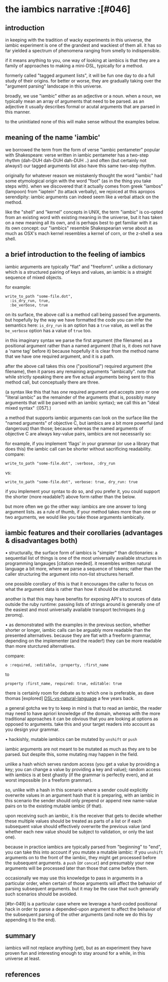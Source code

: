 # the iambics narrative :[#046]


## introduction

in keeping with the tradition of wacky experiments in this universe,
the iambic experiment is one of the grandest and wackiest of them all.
it has so far yielded a spectrum of phenomena ranging from smelly to
indispensible.

if it means anything to you, one way of looking at iambics is that they
are a family of approaches to making a mini-DSL, typically for a method.

formerly called "tagged argument lists", it will be fun one day to do a
full study of their origins. for better or worse, they are gradually
taking over the "argument parsing" landscape in this universe.

broadly, we use "iambic" either as an adjective or a noun. when a noun,
we typically mean an array of arguments that need to be parsed. as an
adjective it usually describes formal or acutal arguments that are
parsed in this manner.

to the uninitiated none of this will make sense without the examples
below.




## meaning of the name 'iambic'

we borrowed the term from the form of verse "iambic pentameter" popular
with Shakespeare: verse written in iambic pentameter has a two-step
rhythm (dah-DUH dah-DUH dah-DUH ..) and often (but certainly not
always!) our tagged arguments list also have this same two-step rhythm.

originally for whatever reason we mistakenly thought the word "iambic" had
some etymological origin with the word "foot" (as in the thing you take
steps with). when we discovered that it actually comes from greek "iambos"
(lampoon) from "iaptein" (to attack verbally), we rejoiced at this apropos
serendipity: iambic arguments can indeed seem like a verbal attack on the
method.

like the "shell" and "kernel" concepts in UNIX, the term "iambic" is
co-opted from an existing word with existing meaning in the universe,
but it has taken on a new meaning all its own, and is perhaps best to
get familiar with it as its own concept: our "iambics" resemble
Shakespearian verse about as much as OSX's mach kernel resembles a
kernel of corn, or the z-shell a sea shell.




## a brief introduction to the feeling of iambics

iambic arguments are typically "flat" and "freeform". unlike a
dictionary which is a structured pairing of keys and values, an iambic
is a straight sequence of mixed objects.

for example:

    write_to_path "some-file.dot",
      :is_dry_run, true,
      :be_verbose, true

on its surface, the above call is a method call being passed five
arguments. but hopefully by the way we have formatted the code you can
infer the semantics here: `is_dry_run` is an option has a `true` value,
as well as the `be_verbose` option has a value of `true` too.

in this imaginary syntax we parse the first argument (the filename) as a
positional argument rather than a named argument (that is, it does not
have a 'name tag' before it) because hopefully it is clear from the
method name that we have one required argument, and it is a path.

after the above call takes this one ("positional") required argument
(the filename), then it parses any remaining arguments "iambically".
note that while strictly speaking there are five actual arguments
being sent to this method call, but conceptually there are three.

(a syntax like this that has *one* required argument and accepts zero or
one "literal iambic" as the remainder of the arguments (that is, possibly
many arguments that will be parsed with an iambic syntax); we call this
an "ideal mixed syntax" :[057].)



a method that supports iambic arguments can look on the surface like the
"named arguments" of objective C, but iambics are a bit more powerful
(and dangerous) than those; because whereas the named arguments of
objective C are always key-value pairs, iambics are not necessarily so:

for example, if you implement 'flags' in your grammar (or use a library
that does this) the iambic call can be shorter without sacrificing
readability. compare:

    write_to_path "some-file.dot", :verbose, :dry_run

vs:

    write_to_path "some-file.dot", verbose: true, dry_run: true


if you implement your syntax to do so, and you prefer it, you could
support the shorter (more readable?) above form rather than the below.

but more often we go the other way: iambics are one answer to long
argument lists. as a rule of thumb, if your method takes more than one
or two arguments, we would like you take those arguments iambically.



## iambic features and their corollaries (advantages & disadvantages both)

• structurally, the surface form of iambics is "simpler" than
  dictionaries: a sequential list of things is one of the most
  universally available structures in programming langauges [citation
  needed]. it resembles written natural language a bit more, where we
  parse a sequence of tokens; rather than the caller structuring the
  argument into non-list structures herself.

  one possible corollary of this is that it encourages the caller to
  focus on what the argument data is rather than how it should be
  structured.

  another is that this may have benefits for exposing API's to sources
  of data outside the ruby runtime: passing lists of strings around is
  generally one of the easiest and most universally available transport
  techniques (e.g zeromq).


• as demonstrated with the examples in the previous section, whether shorter
  or longer, iambic calls can be arguably more readable than the presented
  alternatives. because they are flat with a freeform grammar, depending on
  the implementer (and the reader!) they can be more readable than more
  sturctured alternatives.

  compare:

    o :required, :editable, :property, :first_name

  to

    property :first_name, required: true, editable: true

  there is certainly room for debate as to which one is preferable, as
  dave thomas [explored] [DSL-vs-natural-language] a few years back.

  a general gotcha we try to keep in mind is that to read an iambic, the
  reader may need to have apriori knowledge of the domain, whereas with
  the more traditional approaches it can be obvious that you are looking
  at options as opposed to arguments. take this and your target readers
  into account as you design your grammar.



• hackishly, mutable iambics can be mutated by `unshift` or `push`

  iambic arguments are not meant to be mutated as much as they are to be
  parsed. but despite this, some mutating may happen in the field.

  unlike a hash which serves random access (you get a value by providing
  a key; you can change a value by providing a key and value); random
  access with iambics is at best ghastly (if the grammar is perfectly
  even), and at worst impossible (in a freeform grammar).

  so, unlike with a hash in this scenario where a sender could explicitly
  overwrite values in an argument hash that it is preparing, with an
  iambic in this scenario the sender should only prepend or append new
  name-value pairs on to the existing mutable iambic (if that).

  upon receiving such an iambic, it is the receiver that gets to decide
  whether these multiple values should be treated as parts of a list or
  if each subsequent value should effectively overwrite the previous value
  (and whether each new value should be subject to validation, or only
  the last one).

  because in practice iambics are typically parsed from "beginning" to
  "end", you can take this into account if you mutate a mutable iambic:
  if you `unshift` arguments on to the front of the iambic, they might
  get processed before the subsequent arguments. a `push` (or `concat`)
  and presumably your new arguments will be processed later than those
  that came before them.

  occasionally we may use this knowledge to pass in arguments in a
  particular order, when certain of those arguments will affect the
  behavior of parsing subsequent arguments. but it may be the case that
  such generally such scenarios should be avoided.

  [#br-049] is a particular case where we leverage a hard-coded
  positional hack in order to parse a depended-upon argument to affect
  the behavior of the subsequent parsing of the other arguments (and
  note we do this by appending it to the end).



## summary

iambics will not replace anything (yet), but as an experiment they have
proven fun and interesting enough to stay around for a while, in this
universe at least.



## references

   [DSL-vs-natural-language]: http://pragdave.me/blog/2008/03/10/the-language-in-domainspecific-language-doesnt-mean-english-or-french-or-japanese-or-/
